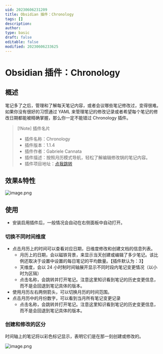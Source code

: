 ```yaml
---
uid: 20230606231209
title: Obsidian 插件：Chronology
tags: []
description: 
author: 
type: basic
draft: false
editable: false
modified: 20230606233625
---
```


# Obsidian 插件：Chronology

## 概述

笔记多了之后，管理和了解每天笔记内容，或者会议哪些笔记修改过，变得很难。如果你没有很好的习惯通过 YAML 来管理笔记的修改记录或者希望每个笔记的修改日期都能被精确掌握，那么你一定不能错过 Chronology 插件。

> [!Note] 插件名片
> - 插件名称：Chronology
> - 插件版本：1.1.4
> - 插件作者：Gabriele Cannata
> - 插件描述：按照月历模式导航，轻松了解编辑修改锅的笔记内容。
> - 插件项目地址：[点我跳转](https://github.com/Canna71/obsidian-chronology/tree/master)

## 效果&特性

![image.png](https://cdn.pkmer.cn/images/20230606231829.png!pkmer)

## 使用

- 安装启用插件后，一般情况会自动在右侧面板中自动打开。

### 切换不同时间维度

- 点击月历上的时间可以查看对应日期，日维度修改和创建文档的信息列表。
	- 月历上的日期，会以磁铁背景，来显示当天创建或编辑了多少笔记。该比例还取决于设置中设置的每日笔记的平均数量。【插件默认为：3】
	- 天维度，会以 24 小时制时间轴展开显示不同时段内笔记变更情况（以小时为区隔）
	- 点击名称，会跳转并打开笔记。注意这里知识看到笔记的历史变更信息，而不是会回退到笔记具体的版本。
- 使用月历左右两侧箭头，可以切换月历的时间范围。
- 点击月历中的月份数字，可以看到当月所有笔记变更记录
	- 点击名称，会跳转并打开笔记。注意这里知识看到笔记的历史变更信息，而不是会回退到笔记具体的版本。

### 创建和修改的区分

时间轴上的笔记将以彩色标记显示，表明它们是在那一刻创建或修改的。

![image.png](https://cdn.pkmer.cn/images/20230606233328.png!pkmer)
